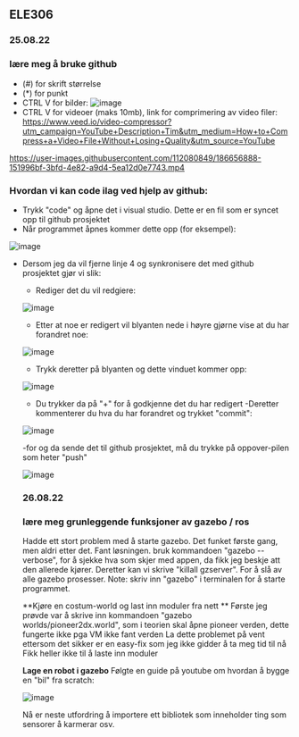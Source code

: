 ## ELE306
### 25.08.22
### lære meg å bruke github
* (#) for skrift størrelse
* (*) for punkt
* CTRL V for bilder:
![image](https://user-images.githubusercontent.com/112080849/186654191-0777577d-d284-4c12-aa27-cc265cb489a4.png)
* CTRL V for videoer (maks 10mb), link for comprimering av video filer: https://www.veed.io/video-compressor?utm_campaign=YouTube+Description+Tim&utm_medium=How+to+Compress+a+Video+File+Without+Losing+Quality&utm_source=YouTube

https://user-images.githubusercontent.com/112080849/186656888-151996bf-3bfd-4e82-a9d4-5ea12d0e7743.mp4

### Hvordan vi kan code ilag ved hjelp av github:
* Trykk "code" og åpne det i visual studio. Dette er en fil som er syncet opp til github prosjektet
* Når programmet åpnes kommer dette opp (for eksempel):

![image](https://user-images.githubusercontent.com/112080849/186667268-3472e043-435b-41e4-898f-2842883f4879.png)

* Dersom jeg da vil fjerne linje 4 og synkronisere det med github prosjektet gjør vi slik:
  - Rediger det du vil redgiere:
  
  ![image](https://user-images.githubusercontent.com/112080849/186667457-841e7800-cc4f-4d8f-9b07-369cdd8b2f84.png)
  
  - Etter at noe er redigert vil blyanten nede i høyre gjørne vise at du har forandret noe:
  
  ![image](https://user-images.githubusercontent.com/112080849/186667675-9a6e72fe-9aa6-47cc-ade8-db22a86acac7.png)
  
  - Trykk deretter på blyanten og dette vinduet kommer opp:

  ![image](https://user-images.githubusercontent.com/112080849/186667831-50ae4ed5-f1ee-44ba-bb5a-f01e3eaac4f1.png)
  
  - Du trykker da på "+" for å godkjenne det du har redigert
  -Deretter kommenterer du hva du har forandret og trykket "commit":
  
  ![image](https://user-images.githubusercontent.com/112080849/186668298-be5fed61-c313-4c7c-970e-619a88c64450.png)
  
  -for og da sende det til github prosjektet, må du trykke på oppover-pilen som heter "push"
  
  ![image](https://user-images.githubusercontent.com/112080849/186668576-591fd1c3-6d1e-44b1-9342-d8bdf6b4eee1.png)
  
  
  ### 26.08.22
  ### lære meg grunleggende funksjoner av gazebo / ros
  Hadde ett stort problem med å starte gazebo. Det funket første gang, men aldri etter det. Fant løsningen.
  bruk kommandoen "gazebo --verbose", for å sjekke hva som skjer med appen, da fikk jeg beskje att den allerede kjører.
  Deretter kan vi skrive "killall gzserver". For å slå av alle gazebo prosesser.
  Note: skriv inn "gazebo" i terminalen for å starte programmet.
  
  **Kjøre en costum-world og last inn moduler fra nett **
  Første jeg prøvde var å skrive inn kommandoen "gazebo worlds/pioneer2dx.world", som i teorien skal åpne pioneer verden, dette fungerte ikke pga VM ikke fant verden
  La dette problemet på vent ettersom det sikker er en easy-fix som jeg ikke gidder å ta meg tid til nå
  Fikk heller ikke til å laste inn moduler
  
  **Lage en robot i gazebo**
  Følgte en guide på youtube om hvordan å bygge en "bil" fra scratch:
  
  ![image](https://user-images.githubusercontent.com/112080849/186897017-2f245172-8d9b-4b78-846b-d00b9f13c5f8.png)

  Nå er neste utfordring å importere ett bibliotek som inneholder ting som sensorer å karmerar osv.
  
